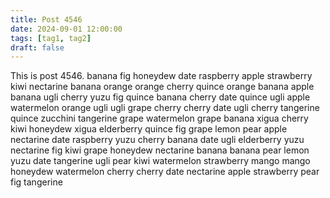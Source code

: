 ```yaml
---
title: Post 4546
date: 2024-09-01 12:00:00
tags: [tag1, tag2]
draft: false
---
```

This is post 4546.
banana
fig
honeydew
date
raspberry
apple
strawberry
kiwi
nectarine
banana
orange
orange
cherry
quince
orange
banana
apple
banana
ugli
cherry
yuzu
fig
quince
banana
cherry
date
quince
ugli
apple
watermelon
orange
ugli
ugli
grape
cherry
cherry
date
ugli
cherry
tangerine
quince
zucchini
tangerine
grape
watermelon
grape
banana
xigua
cherry
kiwi
honeydew
xigua
elderberry
quince
fig
grape
lemon
pear
apple
nectarine
date
raspberry
yuzu
cherry
banana
date
ugli
elderberry
yuzu
nectarine
fig
kiwi
grape
honeydew
nectarine
banana
banana
pear
lemon
yuzu
date
tangerine
ugli
pear
kiwi
watermelon
strawberry
mango
mango
honeydew
watermelon
cherry
cherry
date
nectarine
apple
strawberry
pear
fig
tangerine

